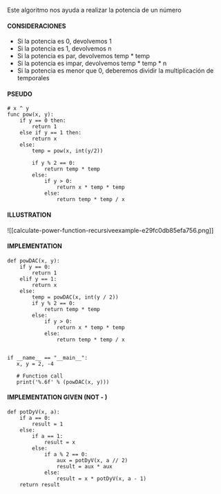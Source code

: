 Este algoritmo nos ayuda a realizar la potencia de un número

#### CONSIDERACIONES
- Si la potencia es 0, devolvemos 1
- Si la potencia es 1, devolvemos n
- Si la potencia es par, devolvemos temp * temp
- Si la potencia es impar, devolvemos temp * temp * n
- Si la potencia es menor que 0, deberemos dividir la multiplicación de temporales

#### PSEUDO

```pseudo
# x ^ y
func pow(x, y):
	if y == 0 then:
		return 1
	else if y == 1 then:
		return x
	else:
		temp = pow(x, int(y/2))
		
		if y % 2 == 0:
			return temp * temp
		else:
			if y > 0:
				return x * temp * temp
			else:
				return temp * temp / x
```

#### ILLUSTRATION

![[calculate-power-function-recursiveexample-e29fc0db85efa756.png]]

#### IMPLEMENTATION

```python3
def powDAC(x, y):  
    if y == 0:  
        return 1  
    elif y == 1:  
        return x  
    else:  
        temp = powDAC(x, int(y / 2))  
        if y % 2 == 0:  
            return temp * temp  
        else:  
            if y > 0:  
                return x * temp * temp  
            else:  
                return temp * temp / x  
  
  
if __name__ == "__main__":  
   x, y = 2, -4  
  
   # Function call  
   print('%.6f' % (powDAC(x, y)))
```

#### IMPLEMENTATION GIVEN (NOT - )

```python3
def potDyV(x, a):  
    if a == 0:  
        result = 1  
    else:  
        if a == 1:  
            result = x  
        else:  
            if a % 2 == 0:  
                aux = potDyV(x, a // 2)  
                result = aux * aux  
            else:  
                result = x * potDyV(x, a - 1)  
    return result
```